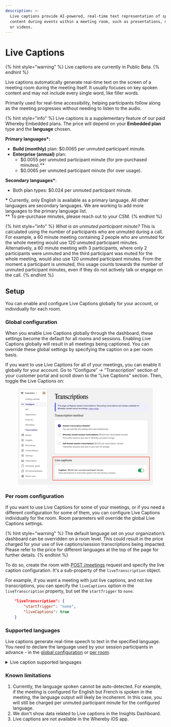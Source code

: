 ```yaml
---
description: >-
  Live captions provide AI-powered, real-time text representation of spoken
  content during events within a meeting room, such as presentations, meetings,
  or videos.
---
```


# Live Captions

{% hint style="warning" %}
Live captions are currently in Public Beta.
{% endhint %}

Live captions automatically generate real-time text on the screen of a meeting room during the meeting itself. It usually focuses on key spoken content and may not include every single word, like filler words.&#x20;

Primarily used for real-time accessibility, helping participants follow along as the meeting progresses without needing to listen to the audio.

{% hint style="info" %}
Live captions is a supplementary feature of our paid Whereby Embedded plans. The price will depend on your **Embedded plan** type and the **language** chosen.

**Primary languages\*:**

* **Build (monthly)** plan: $0.0065 per unmuted participant minute.
* **Enterprise (annual)** plan:
  * $0.0055 per unmuted participant minute (for pre-purchased minutes).\*\*
  * $0.0065 per unmuted participant minute (for over usage).

**Secondary languages\***:

* Both plan types: $0.024 per unmuted participant minute.

**\*** Currently, only English is available as a primary language. All other languages are secondary languages. We are working to add more languages to the primary language list.\
\*\* To pre-purchase minutes, please reach out to your CSM.
{% endhint %}

{% hint style="info" %}
_What is an unmuted participant minute?_ This is calculated using the number of participants who are unmuted during a call. For example, a 60 minute meeting containing 2 people who are unmuted for the whole meeting would use 120 unmuted participant minutes. Alternatively, a 60 minute meeting with 3 participants, where only 2 participants were unmuted and the third participant was muted for the whole meeting, would also use 120 unmuted participant minutes. From the moment a participant is unmuted, this usage counts towards the number of unmuted participant minutes, even if they do not actively talk or engage on the call.
{% endhint %}

## Setup <a href="#setup" id="setup"></a>

You can enable and configure Live Captions globally for your account, or individually for each room.&#x20;

### Global configuration <a href="#global-configuration" id="global-configuration"></a>

When you enable Live Captions globally through the dashboard, these settings become the default for all rooms and sessions. Enabling Live Captions globally will result in all meetings being captioned. You can override these global settings by specifying the caption on a per room basis.

If you want to use Live Captions for all of your meetings, you can enable it globally for your account. Go to “Configure” → “Transcription” section of your customer portal and scroll down to the "Live Captions" section. Then, toggle the Live Captions on:

<figure><img src="../.gitbook/assets/image (20).png" alt=""><figcaption></figcaption></figure>

### Per room configuration <a href="#per-room-configuration" id="per-room-configuration"></a>

If you want to use Live Captions for some of your meetings, or if you need a different configuration for some of them, you can configure Live Captions individually for the room. Room parameters will override the global Live Captions settings.

{% hint style="warning" %}
The default language set on your organization’s dashboard can be overridden on a room level. This could result in the price charged for your use of live captions/session transcriptions being impacted. Please refer to the price for different languages at the top of the page for further details.
{% endhint %}

To do so, create the room with [POST /meetings](https://docs.whereby.com/reference/whereby-rest-api-reference/meetings) request and specify the live caption configuration. It's a sub-property of the `liveTranscription` object.

For example, if you want a meeting with just live captions, and not live transcriptions, you can specify the `liveCaptions` option in the `liveTranscription` property, but set the `startTrigger` to `none`.

```json
    "liveTranscription": {
        "startTrigger": "none",
        "liveCaptions": true
    }
```

### Supported languages

Live captions generate real-time speech to text in the specified language. You need to declare the language used by your session participants in advance - in the [global configuration](live-captions.md#global-configuration) or [per room](live-captions.md#per-room-configuration).&#x20;

<details>

<summary>Live caption supported languages</summary>

* Catalan (ca)&#x20;
* Chinese (Mandarin, Simplified) (zh)
* Chinese (Mandarin, Traditional) (zh-TW)
* Czech (cs)
* Danish (da)
* Dutch (nl)
* English (en)

- Finnish (fi)&#x20;
- French (fr)
- German (de)
- German - Switzerland (de-CH)&#x20;
- Greek (el)
- Hindi (hi)
- Indonesian (id)&#x20;
- Italian (it)&#x20;
- Japanese (ja)&#x20;
- Korean (ko)&#x20;
- Latvian (lv)
- Malay (ms)
- Norwegian (no)
- Polish (pl)
- Portuguese (pt)&#x20;
- Brazilian Portuguese (pt-BR)&#x20;
- Romanian (ro)&#x20;
- Russian (ru)&#x20;
- Slovak (sk)&#x20;
- Spanish (es)&#x20;
- Swedish (sv)&#x20;
- Thai (th)&#x20;
- Turkish (tr)&#x20;
- Ukrainian (uk)&#x20;
- Vietnamese (vi)

</details>

### Known limitations

1. Currently, the language spoken cannot be auto-detected. For example, if the meeting is configured for English but French is spoken in the meeting, the language output will likely be incoherent. In this case, you will still be charged per unmuted participant minute for the configured language.
2. We don't show data related to Live captions in the Insights Dashboard.
3. Live captions are not available in the Whereby iOS app.&#x20;
